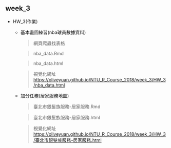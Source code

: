 ## week_3

* HW_3(作業)
    - 基本畫圖練習(nba球員數據資料) 
        >網頁爬蟲找表格
        
        > nba_data.Rmd
        
        > nba_data.html
        
        > 視覺化網址
        https://oliveyuan.github.io/NTU_R_Course_2018/week_3/HW_3/nba_data.html

    - 加分任務(居家服務地圖)
        > 臺北市銀髮族服務-居家服務.Rmd 
        
        > 臺北市銀髮族服務-居家服務.html
        
        > 視覺化網址
        https://oliveyuan.github.io/NTU_R_Course_2018/week_3/HW_3/臺北市銀髮族服務-居家服務.html
